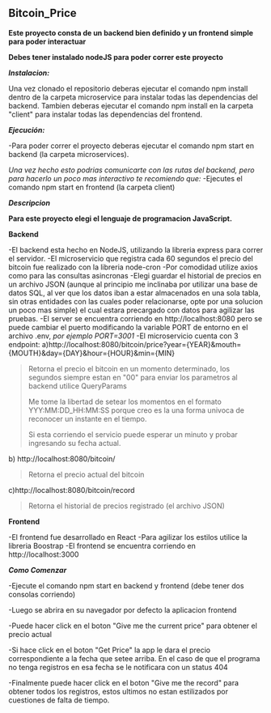 ## Bitcoin_Price

**Este proyecto consta de un backend bien definido y un frontend simple para poder interactuar**

**Debes tener instalado nodeJS para poder correr este proyecto**

***Instalacion:***

Una vez clonado el repositorio deberas ejecutar el comando npm install dentro de la carpeta microservice para instalar todas las dependencias del backend.
Tambien deberas ejecutar el comando npm install en la carpeta "client" para instalar todas las dependencias del frontend.


***Ejecución:***

-Para poder correr el proyecto deberas ejecutar el comando npm start en backend (la carpeta microservices).

*Una vez hecho esto podrias comunicarte con las rutas del backend, pero para hacerlo un poco mas interactivo te recomiendo que:*
-Ejecutes el comando npm start en frontend (la carpeta client)


***Descripcion***

**Para este proyecto elegi el lenguaje de programacion JavaScript.**

**Backend**

-El backend esta hecho en NodeJS, utilizando la libreria express para correr el servidor.
-El microservicio que registra cada 60 segundos el precio del bitcoin fue realizado con la libreria node-cron
-Por comodidad utilize axios como para las consultas asincronas
-Elegi guardar el historial de precios en un archivo JSON (aunque al principio me inclinaba por utilizar una base de datos SQL, al ver que los datos iban a estar almacenados en una sola tabla, sin otras entidades con las cuales poder relacionarse, opte por una solucion un poco mas simple) el cual estara precargado con datos para agilizar las pruebas.
-El server se encuentra corriendo en http://localhost:8080 pero se puede cambiar el puerto modificando la variable PORT de entorno en el archivo .env, *por ejemplo PORT=3001*
-El microservicio cuenta con 3 endpoint:
a)http://localhost:8080/bitcoin/price?year={YEAR}&mouth={MOUTH}&day={DAY}&hour={HOUR}&min={MIN} 
 > Retorna el precio el bitcoin en un momento determinado, los segundos siempre estan en "00"
 > para enviar los parametros al backend utilice QueryParams
 > 
 > Me tome la libertad de setear los momentos en el formato YYY:MM:DD_HH:MM:SS porque creo es la una forma univoca de reconocer un instante en el tiempo.
 > 
 > Si esta corriendo el servicio puede esperar un minuto y probar ingresando su fecha actual.
 
b) http://localhost:8080/bitcoin/ 
 > Retorna el precio actual del bitcoin
 
c)http://localhost:8080/bitcoin/record 
 > Retorna el historial de precios registrado (el archivo JSON)
 
 
**Frontend**

-El frontend fue desarrollado en React
-Para agilizar los estilos utilice la libreria Boostrap
-El frontend se encuentra corriendo en http://localhost:3000


***Como Comenzar***

-Ejecute el comando npm start en backend y frontend (debe tener dos consolas corriendo)

-Luego se abrira en su navegador por defecto la aplicacion frontend

-Puede hacer click en el boton "Give me the current price" para obtener el precio actual

-Si hace click en el boton "Get Price" la app le dara el precio correspondiente a la fecha que setee arriba. En el caso de que el programa no tenga registros en esa fecha se le notificara con un status 404

-Finalmente puede hacer click en el boton "Give me the record" para obtener todos los registros, estos ultimos no estan estilizados por cuestiones de falta de tiempo.



